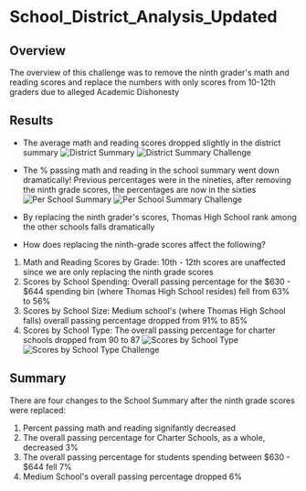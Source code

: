 # School_District_Analysis_Updated

## Overview

The overview of this challenge was to remove the ninth grader's math and reading scores and replace the numbers with only scores from 10-12th graders due to alleged Academic Dishonesty

## Results

- The average math and reading scores dropped slightly in the district summary ![District Summary](https://user-images.githubusercontent.com/85916216/131720188-a6a3fbc3-ac39-42bc-909f-4bede1f66091.png) ![District Summary Challenge](https://user-images.githubusercontent.com/85916216/131720213-01536b50-bc86-4c52-b5f5-0af7fbf33bd1.png)

- The % passing math and reading in the school summary went down dramatically! Previous percentages were in the nineties, after removing the ninth grade scores, the percentages are now in the sixties ![Per School Summary](https://user-images.githubusercontent.com/85916216/131720247-26a84eb0-c293-4907-a290-b29f7b7e082b.png) ![Per School Summary Challenge](https://user-images.githubusercontent.com/85916216/131720413-3d8121d9-ca8c-473d-a9b3-28ad9e0d5b66.png)

- By replacing the ninth grader's scores, Thomas High School rank among the other schools falls dramatically
- How does replacing the ninth-grade scores affect the following?
1. Math and Reading Scores by Grade: 10th - 12th scores are unaffected since we are only replacing the ninth grade scores
2. Scores by School Spending: Overall passing percentage for the $630 - $644 spending bin (where Thomas High School resides) fell from 63% to 56%
3. Scores by School Size: Medium school's (where Thomas High School falls) overall passing percentage dropped from 91% to 85%
4. Scores by School Type: The overall passing percentage for charter schools dropped from 90 to 87 ![Scores by School Type](https://user-images.githubusercontent.com/85916216/131720151-629d147e-5af0-4a23-8a9f-aadf16dcf811.png)![Scores by School Type Challenge](https://user-images.githubusercontent.com/85916216/131720134-32946095-c129-470f-b060-a793246982b2.png)

## Summary

There are four changes to the School Summary after the ninth grade scores were replaced:
1. Percent passing math and reading signifantly decreased
2. The overall passing percentage for Charter Schools, as a whole, decreased 3%
3. The overall passing percentage for students spending between $630 - $644 fell 7%
4. Medium School's overall passing percentage dropped 6%
